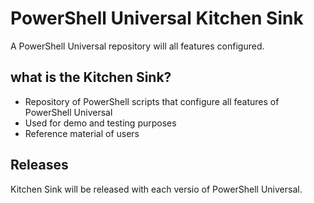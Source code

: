 # PowerShell Universal Kitchen Sink

A PowerShell Universal repository will all features configured. 

## what is the Kitchen Sink? 

- Repository of PowerShell scripts that configure all features of PowerShell Universal
- Used for demo and testing purposes
- Reference material of users

## Releases 

Kitchen Sink will be released with each versio of PowerShell Universal. 
